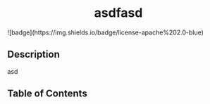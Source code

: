 
  <h1 align=center>asdfasd</h1>
  ![badge](https://img.shields.io/badge/license-apache%202.0-blue)<br>

  ## Description
  asd

  ## Table of Contents

  

